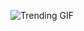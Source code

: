 
<!-- GIF_SECTION -->
![Trending GIF](https://media1.giphy.com/media/v1.Y2lkPThiYjIxNzcyZHhjaDF2dTZkN2YzOHZubmVnZnFzZDFvOWFjYnpqY2ZpbGN3aDMwdCZlcD12MV9naWZzX3NlYXJjaCZjdD1n/Ws6T5PN7wHv3cY8xy8/giphy.gif)
<!-- END_GIF_SECTION -->
